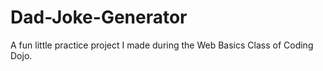 # Dad-Joke-Generator
A fun little practice project I made during the Web Basics Class of Coding Dojo.
